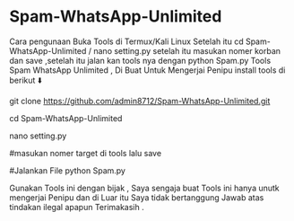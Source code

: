 # Spam-WhatsApp-Unlimited
Cara pengunaan Buka Tools di Termux/Kali Linux Setelah itu cd Spam-WhatsApp-Unlimited / nano setting.py setelah itu masukan nomer korban dan save ,setelah itu jalan kan tools nya dengan python Spam.py
Tools Spam WhatsApp Unlimited , Di Buat Untuk Mengerjai Penipu 
install tools di berikut ⬇️

git clone https://github.com/admin8712/Spam-WhatsApp-Unlimited.git

cd Spam-WhatsApp-Unlimited

nano setting.py

#masukan nomer target di tools lalu save

#Jalankan File
python Spam.py

Gunakan Tools ini dengan bijak , Saya sengaja buat Tools ini hanya unutk mengerjai Penipu dan di Luar itu Saya tidak bertanggung Jawab atas tindakan ilegal apapun Terimakasih .

